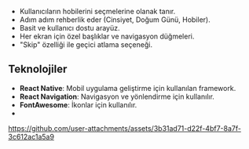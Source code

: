 
- Kullanıcıların hobilerini seçmelerine olanak tanır.
- Adım adım rehberlik eder (Cinsiyet, Doğum Günü, Hobiler).
- Basit ve kullanıcı dostu arayüz.
- Her ekran için özel başlıklar ve navigasyon düğmeleri.
- "Skip" özelliği ile geçici atlama seçeneği.

## Teknolojiler

- **React Native**: Mobil uygulama geliştirme için kullanılan framework.
- **React Navigation**: Navigasyon ve yönlendirme için kullanılır.
- **FontAwesome**: İkonlar için kullanılır.
- 
https://github.com/user-attachments/assets/3b31ad71-d22f-4bf7-8a7f-3c612ac1a5a9

